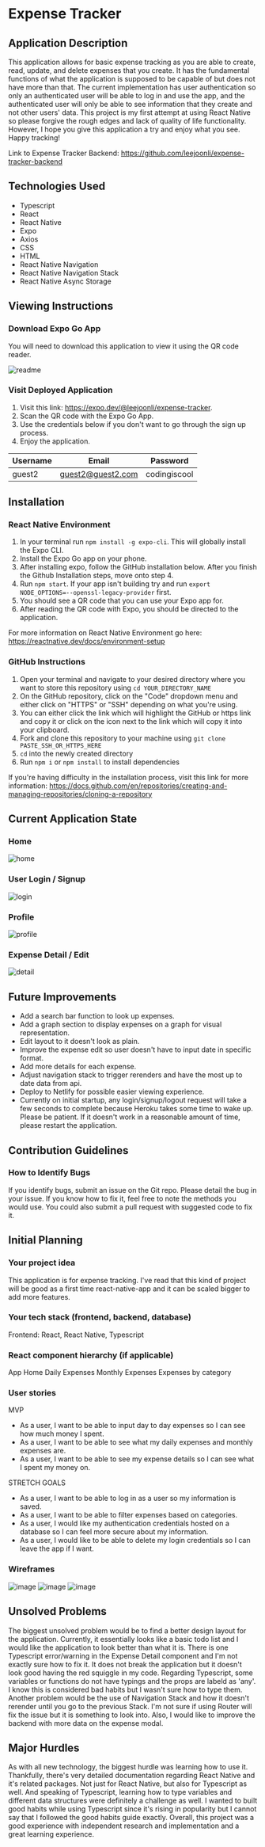 # Expense Tracker

## Application Description

This application allows for basic expense tracking as you are able to create, read, update, and delete expenses that you create.  It has the fundamental functions of what the application is supposed to be capable of but does not have more than that.  The current implementation has user authentication so only an authenticated user will be able to log in and use the app, and the authenticated user will only be able to see information that they create and not other users' data.  This project is my first attempt at using React Native so please forgive the rough edges and lack of quality of life functionality.  However, I hope you give this application a try and enjoy what you see.  Happy tracking!

Link to Expense Tracker Backend:
https://github.com/leejoonli/expense-tracker-backend

## Technologies Used
- Typescript
- React
- React Native
- Expo
- Axios
- CSS
- HTML
- React Native Navigation
- React Native Navigation Stack
- React Native Async Storage

## Viewing Instructions

### Download Expo Go App

You will need to download this application to view it using the QR code reader.

![readme](https://media.git.generalassemb.ly/user/40293/files/f104e780-8ff6-11ec-9b8c-6496562819ba)

### Visit Deployed Application

1. Visit this link: https://expo.dev/@leejoonli/expense-tracker.
2. Scan the QR code with the Expo Go App.
3. Use the credentials below if you don't want to go through the sign up process.
4. Enjoy the application.

| Username | Email | Password |
|----------|-------|----------|
| guest2 | guest2@guest2.com | codingiscool|

## Installation

### React Native Environment
1. In your terminal run `npm install -g expo-cli`.  This will globally install the Expo CLI.
2. Install the Expo Go app on your phone.
3. After installing expo, follow the GitHub installation below.  After you finish the Github Installation steps, move onto step 4.
4. Run `npm start`. If your app isn't building try and run `export NODE_OPTIONS=--openssl-legacy-provider` first.
5. You should see a QR code that you can use your Expo app for.
6. After reading the QR code with Expo, you should be directed to the application.

For more information on React Native Environment go here:
https://reactnative.dev/docs/environment-setup

### GitHub Instructions
1. Open your terminal and navigate to your desired directory where you want to store this repository using `cd YOUR_DIRECTORY_NAME`
2. On the GitHub repository, click on the "Code" dropdown menu and either click on "HTTPS" or "SSH" depending on what you're using.
3. You can either click the link which will highlight the GitHub or https link and copy it or click on the icon next to the link which will copy it into your clipboard.
4. Fork and clone this repository to your machine using `git clone PASTE_SSH_OR_HTTPS_HERE`
5. `cd` into the newly created directory
6. Run `npm i` or `npm install` to install dependencies

If you're having difficulty in the installation process, visit this link for more information:
https://docs.github.com/en/repositories/creating-and-managing-repositories/cloning-a-repository

## Current Application State

### Home
![home](https://media.git.generalassemb.ly/user/40293/files/c22f4700-8fdf-11ec-9e94-f8d0eb520c3a)

### User Login / Signup
![login](https://media.git.generalassemb.ly/user/40293/files/3c5fcb80-8fe0-11ec-86ce-083a3a63b852)

### Profile
![profile](https://media.git.generalassemb.ly/user/40293/files/95c7fa80-8fe0-11ec-971c-20e4b9d5d87f)

### Expense Detail / Edit
![detail](https://media.git.generalassemb.ly/user/40293/files/37e7e280-8fe1-11ec-9f68-c74b3ecc0b47)

## Future Improvements
- Add a search bar function to look up expenses.
- Add a graph section to display expenses on a graph for visual representation.
- Edit layout to it doesn't look as plain.
- Improve the expense edit so user doesn't have to input date in specific format.
- Add more details for each expense.
- Adjust navigation stack to trigger rerenders and have the most up to date data from api.
- Deploy to Netlify for possible easier viewing experience.
- Currently on initial startup, any login/signup/logout request will take a few seconds to complete because Heroku takes some time to wake up.  Please be patient.  If it doesn't work in a reasonable amount of time, please restart the application.

## Contribution Guidelines

### How to Identify Bugs
If you identify bugs, submit an issue on the Git repo. Please detail the bug in your issue. If you know how to fix it, feel free to note the methods you would use. You could also submit a pull request with suggested code to fix it.

## Initial Planning

### Your project idea 
This application is for expense tracking.  I've read that this kind of project will be good as a first time react-native-app and it can be scaled bigger to add more features.

### Your tech stack (frontend, backend, database)
Frontend: React, React Native, Typescript

### React component hierarchy (if applicable)
App
    Home
        Daily Expenses
        Monthly Expenses
        Expenses by category

### User stories
MVP
- As a user, I want to be able to input day to day expenses so I can see how much money I spent.
- As a user, I want to be able to see what my daily expenses and monthly expenses are.
- As a user, I want to be able to see my expense details so I can see what I spent my money on.

STRETCH GOALS
- As a user, I want to be able to log in as a user so my information is saved.
- As a user, I want to be able to filter expenses based on categories.
- As a user, I would like my authentication credentials hosted on a database so I can feel more secure about my information.
- As a user, I would like to be able to delete my login credentials so I can leave the app if I want.

### Wireframes
![image](https://media.git.generalassemb.ly/user/40293/files/d3e88a00-8ac7-11ec-9399-19f9fc331858)
![image](https://media.git.generalassemb.ly/user/40293/files/de0a8880-8ac7-11ec-91b3-e7ed7ae1c096)
![image](https://media.git.generalassemb.ly/user/40293/files/e2cf3c80-8ac7-11ec-90ad-433977492384)

## Unsolved Problems

The biggest unsolved problem would be to find a better design layout for the application.  Currently, it essentially looks like a basic todo list and I would like the application to look better than what it is.  There is one Typescript error/warning in the Expense Detail component and I'm not exactly sure how to fix it.  It does not break the application but it doesn't look good having the red squiggle in my code.  Regarding Typescript, some variables or functions do not have typings and the props are labeld as 'any'.  I know this is considered bad habits but I wasn't sure how to type them.  Another problem would be the use of Navigation Stack and how it doesn't rerender until you go to the previous Stack.  I'm not sure if using Router will fix the issue but it is something to look into.  Also, I would like to improve the backend with more data on the expense modal.

## Major Hurdles

As with all new technology, the biggest hurdle was learning how to use it.  Thankfully, there's very detailed documentation regarding React Native and it's related packages.  Not just for React Native, but also for Typescript as well.  And speaking of Typescript, learning how to type variables and different data structures were definitely a challenge as well.  I wanted to built good habits while using Typescript since it's rising in popularity but I cannot say that I followed the good habits guide exactly.  Overall, this project was a good experience with independent research and implementation and a great learning experience.
